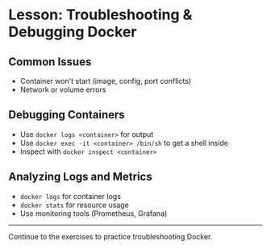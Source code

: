 # Lesson: Troubleshooting & Debugging Docker

## Common Issues
- Container won't start (image, config, port conflicts)
- Network or volume errors

## Debugging Containers
- Use `docker logs <container>` for output
- Use `docker exec -it <container> /bin/sh` to get a shell inside
- Inspect with `docker inspect <container>`

## Analyzing Logs and Metrics
- `docker logs` for container logs
- `docker stats` for resource usage
- Use monitoring tools (Prometheus, Grafana)

---

Continue to the exercises to practice troubleshooting Docker.